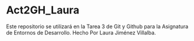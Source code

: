 # Act2GH_Laura
Este repositorio se utilizará en la Tarea 3 de Git y Github para la Asignatura de Entornos de Desarrollo. Hecho Por Laura Jiménez Villalba.
